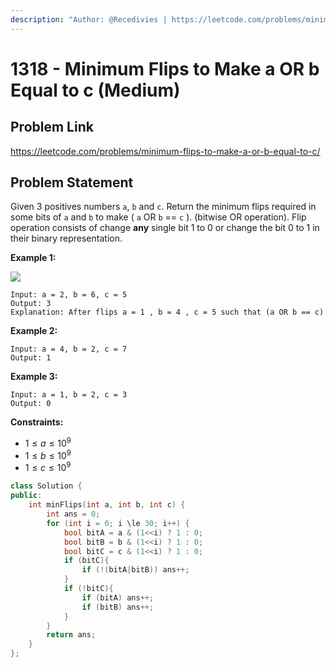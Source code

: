 ```yaml
---
description: "Author: @Recedivies | https://leetcode.com/problems/minimum-flips-to-make-a-or-b-equal-to-c/"
---
```


# 1318 - Minimum Flips to Make a OR b Equal to c (Medium)

## Problem Link

https://leetcode.com/problems/minimum-flips-to-make-a-or-b-equal-to-c/

## Problem Statement

Given 3 positives numbers `a`, `b` and `c`. Return the minimum flips required in some bits of `a` and `b` to make ( `a` OR `b` == `c` ). (bitwise OR operation). Flip operation consists of change **any** single bit 1 to 0 or change the bit 0 to 1 in their binary representation.

**Example 1:**

![](https://assets.leetcode.com/uploads/2020/01/06/sample_3_1676.png)

```
Input: a = 2, b = 6, c = 5
Output: 3
Explanation: After flips a = 1 , b = 4 , c = 5 such that (a OR b == c)
```

**Example 2:**

```
Input: a = 4, b = 2, c = 7
Output: 1
```

**Example 3:**

```
Input: a = 1, b = 2, c = 3
Output: 0
```

**Constraints:**

- $1 \le a \le 10^9$
- $1 \le b \le 10^9$
- $1 \le c \le 10^9$

<Tabs>
<TabItem value="cpp" label="C++">
<SolutionAuthor name="@Recedivies" link="https://github.com/Recedivies" />

```cpp
class Solution {
public:
    int minFlips(int a, int b, int c) {
        int ans = 0;
        for (int i = 0; i \le 30; i++) {
            bool bitA = a & (1<<i) ? 1 : 0;
            bool bitB = b & (1<<i) ? 1 : 0;
            bool bitC = c & (1<<i) ? 1 : 0;
            if (bitC){
                if (!(bitA|bitB)) ans++;
            }
            if (!bitC){
                if (bitA) ans++;
                if (bitB) ans++;
            }
        }
        return ans;
    }
};
```

</TabItem>
</Tabs>
